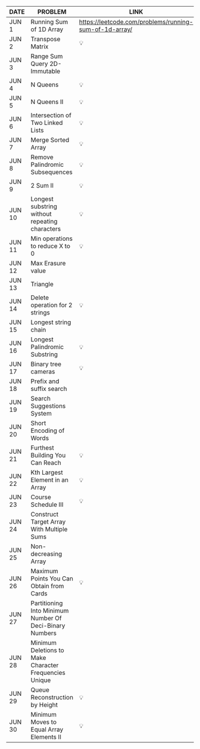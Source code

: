 |DATE|PROBLEM|LINK|IMPORTANT |
|----|-------|----|----------|
|JUN 1|Running Sum of 1D Array| https://leetcode.com/problems/running-sum-of-1d-array/|💡|
|JUN 2|Transpose Matrix|💡|
|JUN 3|Range Sum Query 2D- Immutable|
|JUN 4|N Queens|💡|
|JUN 5|N Queens II|💡|
|JUN 6|Intersection of Two Linked Lists|💡|
|JUN 7|Merge Sorted Array|💡|
|JUN 8|Remove Palindromic Subsequences|💡|
|JUN 9|2 Sum II|💡|
|JUN 10|Longest substring without repeating characters|💡|
|JUN 11|Min operations to reduce X to 0|💡|
|JUN 12|Max Erasure value|
|JUN 13|Triangle|
|JUN 14|Delete operation for 2 strings|💡|
|JUN 15|Longest string chain|
|JUN 16|Longest Palindromic Substring|💡|
|JUN 17|Binary tree cameras|💡|
|JUN 18|Prefix and suffix search|
|JUN 19|Search Suggestions System|
|JUN 20|Short Encoding of Words|
|JUN 21|Furthest Building You Can Reach|💡|
|JUN 22|Kth Largest Element in an Array|💡|
|JUN 23|Course Schedule III|💡|
|JUN 24|Construct Target Array With Multiple Sums|
|JUN 25|Non-decreasing Array|
|JUN 26|Maximum Points You Can Obtain from Cards|💡|
|JUN 27|Partitioning Into Minimum Number Of Deci-Binary Numbers|
|JUN 28|Minimum Deletions to Make Character Frequencies Unique|
|JUN 29|Queue Reconstruction by Height|💡|
|JUN 30|Minimum Moves to Equal Array Elements II|💡|
